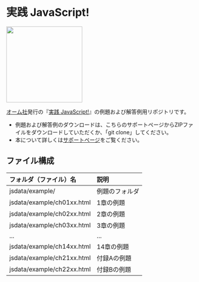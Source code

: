 # 実践 JavaScript!

<img src="https://www.marlin-arms.com/jpn/arts/books-small/jsintro.png" width="200px">

[オーム社](https://www.ohmsha.co.jp/book/9784274231735/)発行の『[実践 JavaScript!](https://www.marlin-arms.com/support/jsintro/)』の例題および解答例用リポジトリです。

<div>
<ul>
  <li>	
  例題および解答例のダウンロードは、こちらのサポートページからZIPファイルをダウンロードしていただくか、「git clone」してください。
  </li>

<li>  
  本について詳しくは<a href="https://www.marlin-arms.com/support/jsintro/">サポートページ</a>をご覧ください。
  </li>
</div>

## ファイル構成

|フォルダ（ファイル）名  |説明         |
|:--        |:--         |
|jsdata/example/         |例題のフォルダ |
|jsdata/example/ch01xx.html       |1章の例題    |
|jsdata/example/ch02xx.html       |2章の例題    |
|jsdata/example/ch03xx.html       |3章の例題    |
|...        |...         |
|jsdata/example/ch14xx.html       |14章の例題   |
|jsdata/example/ch21xx.html      |付録Aの例題   |
|jsdata/example/ch22xx.html      |付録Bの例題   |






